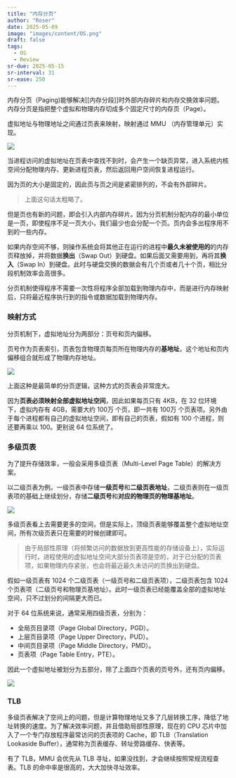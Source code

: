 ```yaml
---
title: "内存分页"
author: "Roser"
date: 2025-05-09
image: "images/content/OS.png"
draft: false
tags:
  - OS
  - Review
sr-due: 2025-05-15
sr-interval: 31
sr-ease: 250
---
```

内存分页（Paging)能够解决[[内存分段]]时外部内存碎片和内存交换效率问题。内存分页是指把整个虚拟和物理内存切成多个固定尺寸的内存页（Page）。

虚拟地址与物理地址之间通过页表来映射，映射通过 MMU （内存管理单元）实现。

![](images/内存分页示意图.webp)

当进程访问的虚拟地址在页表中查找不到时，会产生一个缺页异常，进入系统内核空间分配物理内存、更新进程页表，然后返回用户空间恢复进程运行。

因为页的大小是固定的，因此页与页之间是紧密排列的，不会有外部碎片。

> 上面这句话太粗略了。

但是页也有新的问题，即会引入内部内存碎片。因为分页机制分配内存的最小单位是一页，即使程序不足一页大小，我们最少也会分配一个页。页内会多出程序用不到的一些内存。

如果内存空间不够，则操作系统会将其他正在运行的进程中**最久未被使用的**的内存页释放掉，并将数据**换出**（Swap Out）到硬盘。如果后面又需要用到，再将其**换入**（Swap In）到硬盘。此时与硬盘交换的数据会有几个页或者几十个页，相比分段机制效率会高很多。

分页机制使得程序不需要一次性将程序全部加载到物理内存中，而是进行内存映射后，只将最近程序执行到的指令或数据加载到物理内存。
### 映射方式

分页机制下，虚拟地址分为两部分：页号和页内偏移。

页号作为页表索引，页表包含物理页每页所在物理内存的**基地址**，这个地址和页内偏移组合就形成了物理内存地址。

![](images/内存分页寻址逻辑.webp)

上面这种是最简单的分页逻辑，这种方式的页表会非常庞大。

因为**页表必须映射全部虚拟地址空间**，因此如果每页只有 4KB，在 32 位环境下，虚拟内存有 4GB，需要大约 100万 个页，即一共有 100万 个页表项。另外由于每个进程都有自己的虚拟地址空间，即有自己的页表，假如有 100 个进程，则还要再乘以 100。更别说 64 位系统了。
### 多级页表

为了提升存储效率，一般会采用多级页表（Multi-Level Page Table）的解决方案。

以二级页表为例。一级页表中存储**一级页号**和**二级页表地址**，二级页表则在一级页表项的基础上继续划分，存储**二级页号**和**对应的物理页的物理基地址**。

![](images/内存二级页表寻址逻辑.webp)

多级页表看上去需要更多的空间，但是实际上，顶级页表能够覆盖整个虚拟地址空间，所有次级页表只在需要的时候创建即可。

> 由于局部性原理（将频繁访问的数据放到更高性能的存储设备上），实际运行时，进程使用的虚拟地址空间大部分页表项是空的，对于已分配的页表项，如果物理内存紧张，也会将最近最久未访问的页换出到硬盘。

假如一级页表有 1024 个二级页表（一级页号和二级页表项），二级页表包含 1024 个页表项（二级页号和物理页基地址）。此时一级页表已经能覆盖全部的虚拟地址空间，只不过划分的间隔更大而已。

对于 64 位系统来说，通常采用四级页表，分别为：
- 全局页目录项（Page Global Directory，PGD）。
- 上层页目录项（Page Upper Directory，PUD）。
- 中间页目录项（Page Middle Directory，PMD）。
- 页表项（Page Table Entry，PTE）。

因此一个虚拟地址被划分为五部分，除了上面四个页表的页号外，还有页内偏移。

![](images/内存多级页表示意图.webp)
### TLB

多级页表解决了空间上的问题，但是计算物理地址又多了几层转换工序，降低了地址转换的速度。为了解决效率问题，并且借助局部性原理，现在的 CPU 芯片中加入了一个专门存放程序最常访问的页表项的 Cache，即 TLB（Translation Lookaside Buffer），通常称为页表缓存、转址旁路缓存、快表等。

有了 TLB，MMU 会优先从 TLB 寻址，如果没找到，才会继续按照常规流程查表。TLB 的命中率是很高的，大大加快寻址效率。
